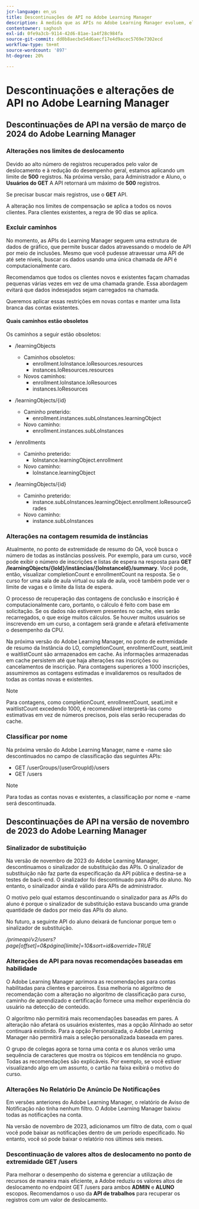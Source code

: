 ```yaml
---
jcr-language: en_us
title: Descontinuações de API no Adobe Learning Manager
description: À medida que as APIs no Adobe Learning Manager evoluem, elas são periodicamente reorganizadas ou atualizadas. Quando as APIs evoluem, a API antiga é descontinuada e eventualmente removida. Esta página contém informações que você precisa saber ao migrar de versões de API obsoletas para versões de API mais novas e estáveis.
contentowner: saghosh
exl-id: 0fe9a3cb-9114-42d6-81ae-1a4f28c984fa
source-git-commit: dd0b8aecbe54d6aecf17e4d9acec5769e7302ecd
workflow-type: tm+mt
source-wordcount: '897'
ht-degree: 20%

---
```


# Descontinuações e alterações de API no Adobe Learning Manager

## Descontinuações de API na versão de março de 2024 do Adobe Learning Manager

<!-- ### Changes in Rate Limits

With the next release of Adobe Learning Manager, we're restructuring API rate limits for new accounts. For existing accounts, only the Admin APIs will be rate-limited. After 90 days (about 3 months), we will restructure rate limits for all APIs, but existing accounts will be whitelisted according to current usage. Existing accounts need to revisit their learner API usage. 

For new accounts, if they want to increase the rate limits, they must contact the Customer Success team of ALM. 

#### Which APIs will be rate limited 

For new accounts, all Admin, Learner, and Search APIs will have rate limits and burst enforced.  

The API burst rate or burst limit refers to the maximum number of requests allowed to be made to an API in a short burst within a limited timeframe. 

The following table lists the rate and burst limits for the APIs.

<table>
    <tr>
        <th>API</th>
        <th>Number of requests-RPM</th>
        <th>Number of requests-Burst</th>
    </tr>
    <tr>
        <td>Admin</td>
        <td>5</td>
        <td>5</td>
    </tr>
    <tr>
        <td>Learner</td>
        <td>20</td>
        <td>5</td>
    </tr>
    <tr>
        <td>Search</td>
        <td>50</td>
        <td>5</td>
    </tr>
</table>
-->

### Alterações nos limites de deslocamento

Devido ao alto número de registros recuperados pelo valor de deslocamento e à redução do desempenho geral, estamos aplicando um limite de **500** registros. Na próxima versão, para Administrador e Aluno, o **Usuários do GET** A API retornará um máximo de **500** registros.

Se precisar buscar mais registros, use o **GET** API.

A alteração nos limites de compensação se aplica a todos os novos clientes. Para clientes existentes, a regra de 90 dias se aplica.

### Excluir caminhos

No momento, as APIs do Learning Manager seguem uma estrutura de dados de gráfico, que permite buscar dados atravessando o modelo de API por meio de inclusões. Mesmo que você pudesse atravessar uma API de até sete níveis, buscar os dados usando uma única chamada de API é computacionalmente caro.

Recomendamos que todos os clientes novos e existentes façam chamadas pequenas várias vezes em vez de uma chamada grande. Essa abordagem evitará que dados indesejados sejam carregados na chamada.

Queremos aplicar essas restrições em novas contas e manter uma lista branca das contas existentes.

#### Quais caminhos estão obsoletos

Os caminhos a seguir estão obsoletos:

* /learningObjects
   * Caminhos obsoletos:
      * enrollment.loInstance.loResources.resources
      * instances.loResources.resources
   * Novos caminhos:
      * enrollment.loInstance.loResources
      * instances.loResources

* /learningObjects/{id}
   * Caminho preterido:
      * enrollment.instances.subLoInstances.learningObject
   * Novo caminho:
      * enrollment.instances.subLoInstances

* /enrollments
   * Caminho preterido:
      * loInstance.learningObject.enrollment
   * Novo caminho:
      * loInstance.learningObject

* /learningObjects/{id}
   * Caminho preterido:
      * instance.subLoInstances.learningObject.enrollment.loResourceGrades
   * Novo caminho:
      * instance.subLoInstances

### Alterações na contagem resumida de instâncias

Atualmente, no ponto de extremidade de resumo do OA, você busca o número de todas as instâncias possíveis. Por exemplo, para um curso, você pode exibir o número de inscrições e listas de espera na resposta para **GET /learningObjects/{loId}/instâncias/{loInstanceId}/summary**. Você pode, então, visualizar completionCount e enrollmentCount na resposta. Se o curso for uma sala de aula virtual ou sala de aula, você também pode ver o limite de vagas e o limite da lista de espera.

O processo de recuperação das contagens de conclusão e inscrição é computacionalmente caro, portanto, o cálculo é feito com base em solicitação. Se os dados não estiverem presentes no cache, eles serão recarregados, o que exige muitos cálculos. Se houver muitos usuários se inscrevendo em um curso, a contagem será grande e afetará efetivamente o desempenho da CPU.

Na próxima versão do Adobe Learning Manager, no ponto de extremidade de resumo da Instância do LO, completionCount, enrollmentCount, seatLimit e waitlistCount são armazenados em cache. As informações armazenadas em cache persistem até que haja alterações nas inscrições ou cancelamentos de inscrição. Para contagens superiores a 1000 inscrições, assumiremos as contagens estimadas e invalidaremos os resultados de todas as contas novas e existentes.

>[!NOTE]
>
>Para contagens, como completionCount, enrollmentCount, seatLimit e waitlistCount excedendo 1000, é recomendável interpretá-las como estimativas em vez de números precisos, pois elas serão recuperadas do cache.

### Classificar por nome

Na próxima versão do Adobe Learning Manager, name e -name são descontinuados no campo de classificação das seguintes APIs:

* GET /userGroups/{userGroupId}/users
* GET /users

>[!NOTE]
>
>Para todas as contas novas e existentes, a classificação por nome e -name será descontinuada.


## Descontinuações de API na versão de novembro de 2023 do Adobe Learning Manager

### Sinalizador de substituição

Na versão de novembro de 2023 do Adobe Learning Manager, descontinuamos o sinalizador de substituição das APIs. O sinalizador de substituição não faz parte da especificação da API pública e destina-se a testes de back-end. O sinalizador foi descontinuado para APIs do aluno. No entanto, o sinalizador ainda é válido para APIs de administrador.

O motivo pelo qual estamos descontinuando o sinalizador para as APIs do aluno é porque o sinalizador de substituição estava buscando uma grande quantidade de dados por meio das APIs do aluno.

No futuro, a seguinte API do aluno deixará de funcionar porque tem o sinalizador de substituição.

_/primeapi/v2/users?page[offset]=0&amp;página[limite]=10&amp;sort=id&amp;override=TRUE_

### Alterações de API para novas recomendações baseadas em habilidade

O Adobe Learning Manager aprimora as recomendações para contas habilitadas para clientes e parceiros. Essa melhoria no algoritmo de recomendação com a alteração no algoritmo de classificação para curso, caminho de aprendizado e certificação fornece uma melhor experiência do usuário na detecção de conteúdo.

O algoritmo não permitirá mais recomendações baseadas em pares. A alteração não afetará os usuários existentes, mas a opção Alinhado ao setor continuará existindo. Para a opção Personalizada, o Adobe Learning Manager não permitirá mais a seleção personalizada baseada em pares.

O grupo de colegas agora se torna uma conta e os alunos verão uma sequência de caracteres que mostra os tópicos em tendência no grupo. Todas as recomendações são explicáveis. Por exemplo, se você estiver visualizando algo em um assunto, o cartão na faixa exibirá o motivo do curso.

### Alterações No Relatório De Anúncio De Notificações

Em versões anteriores do Adobe Learning Manager, o relatório de Aviso de Notificação não tinha nenhum filtro. O Adobe Learning Manager baixou todas as notificações na conta.

Na versão de novembro de 2023, adicionamos um filtro de data, com o qual você pode baixar as notificações dentro de um período especificado.  No entanto, você só pode baixar o relatório nos últimos seis meses.

### Descontinuação de valores altos de deslocamento no ponto de extremidade GET /users

Para melhorar o desempenho do sistema e gerenciar a utilização de recursos de maneira mais eficiente, a Adobe reduziu os valores altos de deslocamento no endpoint GET /users para ambos **ADMIN** e **ALUNO** escopos. Recomendamos o uso da **API de trabalhos** para recuperar os registros com um valor de deslocamento.

